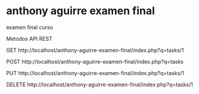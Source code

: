 # anthony aguirre examen final
 examen final curso


Metodos API REST

GET
http://localhost/anthony-aguirre-examen-final/index.php?q=tasks/1


POST
http://localhost/anthony-aguirre-examen-final/index.php?q=tasks


PUT
http://localhost/anthony-aguirre-examen-final/index.php?q=tasks/1


DELETE
http://localhost/anthony-aguirre-examen-final/index.php?q=tasks/1